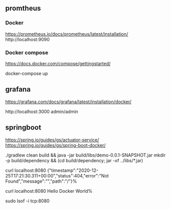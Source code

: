 ## promtheus
### Docker
https://prometheus.io/docs/prometheus/latest/installation/
http://localhost:9090

### Docker compose
https://docs.docker.com/compose/gettingstarted/

docker-compose up

## grafana
https://grafana.com/docs/grafana/latest/installation/docker/

http://localhost:3000
admin/admin

## springboot
https://spring.io/guides/gs/actuator-service/
https://spring.io/guides/gs/spring-boot-docker/

./gradlew clean build && java -jar build/libs/demo-0.0.1-SNAPSHOT.jar
mkdir -p build/dependency && (cd build/dependency; jar -xf ../libs/*.jar)

curl localhost:8080
{"timestamp":"2020-12-25T17:21:30.311+00:00","status":404,"error":"Not Found","message":"","path":"/"}%

curl localhost:8080
Hello Docker World%

sudo lsof -i tcp:8080
